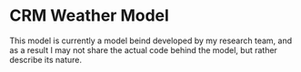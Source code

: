 # CRM Weather Model 
This model is currently a model beind developed by my research team, and as a result I may not share the actual code behind the model, but rather describe its nature.

